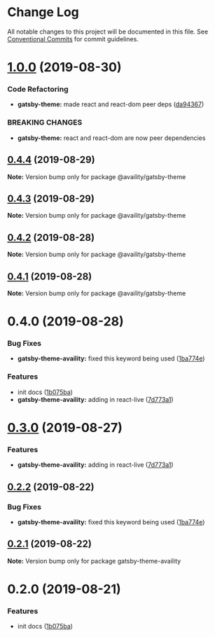 # Change Log

All notable changes to this project will be documented in this file.
See [Conventional Commits](https://conventionalcommits.org) for commit guidelines.

# [1.0.0](https://github.com/availity/gatsby-theme-availity/compare/@availity/gatsby-theme@0.4.4...@availity/gatsby-theme@1.0.0) (2019-08-30)


### Code Refactoring

* **gatsby-theme:** made react and react-dom peer deps ([da94367](https://github.com/availity/gatsby-theme-availity/commit/da94367))


### BREAKING CHANGES

* **gatsby-theme:** react and react-dom are now peer dependencies





## [0.4.4](https://github.com/availity/gatsby-theme-availity/compare/@availity/gatsby-theme@0.4.3...@availity/gatsby-theme@0.4.4) (2019-08-29)

**Note:** Version bump only for package @availity/gatsby-theme





## [0.4.3](https://github.com/availity/gatsby-theme-availity/compare/@availity/gatsby-theme@0.4.2...@availity/gatsby-theme@0.4.3) (2019-08-29)

**Note:** Version bump only for package @availity/gatsby-theme





## [0.4.2](https://github.com/availity/gatsby-theme-availity/compare/@availity/gatsby-theme@0.4.1...@availity/gatsby-theme@0.4.2) (2019-08-28)

**Note:** Version bump only for package @availity/gatsby-theme





## [0.4.1](https://github.com/availity/gatsby-theme-availity/compare/@availity/gatsby-theme@0.4.0...@availity/gatsby-theme@0.4.1) (2019-08-28)

**Note:** Version bump only for package @availity/gatsby-theme





# 0.4.0 (2019-08-28)


### Bug Fixes

* **gatsby-theme-availity:** fixed this keyword being used ([1ba774e](https://github.com/availity/gatsby-theme-availity/commit/1ba774e))


### Features

* init docs ([1b075ba](https://github.com/availity/gatsby-theme-availity/commit/1b075ba))
* **gatsby-theme-availity:** adding in react-live ([7d773a1](https://github.com/availity/gatsby-theme-availity/commit/7d773a1))





# [0.3.0](https://github.com/Availity/gatsby-theme-availity/compare/gatsby-theme-availity@0.2.2...gatsby-theme-availity@0.3.0) (2019-08-27)


### Features

* **gatsby-theme-availity:** adding in react-live ([7d773a1](https://github.com/Availity/gatsby-theme-availity/commit/7d773a1))





## [0.2.2](https://github.com/Availity/gatsby-theme-availity/compare/gatsby-theme-availity@0.2.1...gatsby-theme-availity@0.2.2) (2019-08-22)


### Bug Fixes

* **gatsby-theme-availity:** fixed this keyword being used ([1ba774e](https://github.com/Availity/gatsby-theme-availity/commit/1ba774e))





## [0.2.1](https://github.com/Availity/gatsby-theme-availity/compare/gatsby-theme-availity@0.2.0...gatsby-theme-availity@0.2.1) (2019-08-22)

**Note:** Version bump only for package gatsby-theme-availity





# 0.2.0 (2019-08-21)


### Features

* init docs ([1b075ba](https://github.com/Availity/gatsby-theme-availity/commit/1b075ba))
